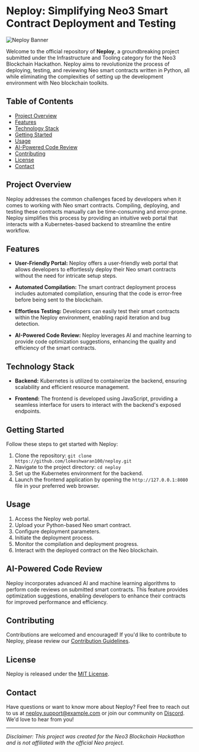 # Neploy: Simplifying Neo3 Smart Contract Deployment and Testing

![Neploy Banner](neploy_banner.png)

Welcome to the official repository of **Neploy**, a groundbreaking project submitted under the Infrastructure and Tooling category for the Neo3 Blockchain Hackathon. Neploy aims to revolutionize the process of deploying, testing, and reviewing Neo smart contracts written in Python, all while eliminating the complexities of setting up the development environment with Neo blockchain toolkits.

## Table of Contents

- [Project Overview](#project-overview)
- [Features](#features)
- [Technology Stack](#technology-stack)
- [Getting Started](#getting-started)
- [Usage](#usage)
- [AI-Powered Code Review](#ai-powered-code-review)
- [Contributing](#contributing)
- [License](#license)
- [Contact](#contact)

## Project Overview

Neploy addresses the common challenges faced by developers when it comes to working with Neo smart contracts. Compiling, deploying, and testing these contracts manually can be time-consuming and error-prone. Neploy simplifies this process by providing an intuitive web portal that interacts with a Kubernetes-based backend to streamline the entire workflow.

## Features

- **User-Friendly Portal:** Neploy offers a user-friendly web portal that allows developers to effortlessly deploy their Neo smart contracts without the need for intricate setup steps.

- **Automated Compilation:** The smart contract deployment process includes automated compilation, ensuring that the code is error-free before being sent to the blockchain.

- **Effortless Testing:** Developers can easily test their smart contracts within the Neploy environment, enabling rapid iteration and bug detection.

- **AI-Powered Code Review:** Neploy leverages AI and machine learning to provide code optimization suggestions, enhancing the quality and efficiency of the smart contracts.

## Technology Stack

- **Backend:** Kubernetes is utilized to containerize the backend, ensuring scalability and efficient resource management.

- **Frontend:** The frontend is developed using JavaScript, providing a seamless interface for users to interact with the backend's exposed endpoints.

## Getting Started

Follow these steps to get started with Neploy:

1. Clone the repository: `git clone https://github.com/lokeshwaran100/neploy.git`
2. Navigate to the project directory: `cd neploy`
3. Set up the Kubernetes environment for the backend.
4. Launch the frontend application by opening the `http://127.0.0.1:8080` file in your preferred web browser.

## Usage

1. Access the Neploy web portal.
2. Upload your Python-based Neo smart contract.
3. Configure deployment parameters.
4. Initiate the deployment process.
5. Monitor the compilation and deployment progress.
6. Interact with the deployed contract on the Neo blockchain.

## AI-Powered Code Review

Neploy incorporates advanced AI and machine learning algorithms to perform code reviews on submitted smart contracts. This feature provides optimization suggestions, enabling developers to enhance their contracts for improved performance and efficiency.

## Contributing

Contributions are welcomed and encouraged! If you'd like to contribute to Neploy, please review our [Contribution Guidelines](CONTRIBUTING.md).

## License

Neploy is released under the [MIT License](LICENSE).

## Contact

Have questions or want to know more about Neploy? Feel free to reach out to us at neploy.support@example.com or join our community on [Discord](https://discord.gg/neploy). We'd love to hear from you!

---

*Disclaimer: This project was created for the Neo3 Blockchain Hackathon and is not affiliated with the official Neo project.*